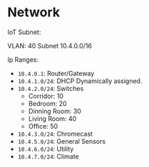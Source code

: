 # Network

IoT Subnet:

VLAN: 40
Subnet 10.4.0.0/16

Ip Ranges:

*   `10.4.0.1`: Router/Gateway
*   `10.4.1.0/24`: DHCP Dynamically assigned.
*   `10.4.2.0/24`: Switches
    *   Corridor: 10
    *   Bedroom: 20
    *   Dinning Room: 30
    *   Living Room: 40
    *   Office: 50
*   `10.4.3.0/24`: Chromecast
*   `10.4.5.0/24`: General Sensors
*   `10.4.6.0/24`: Utility
*   `10.4.7.0/24`: Climate
